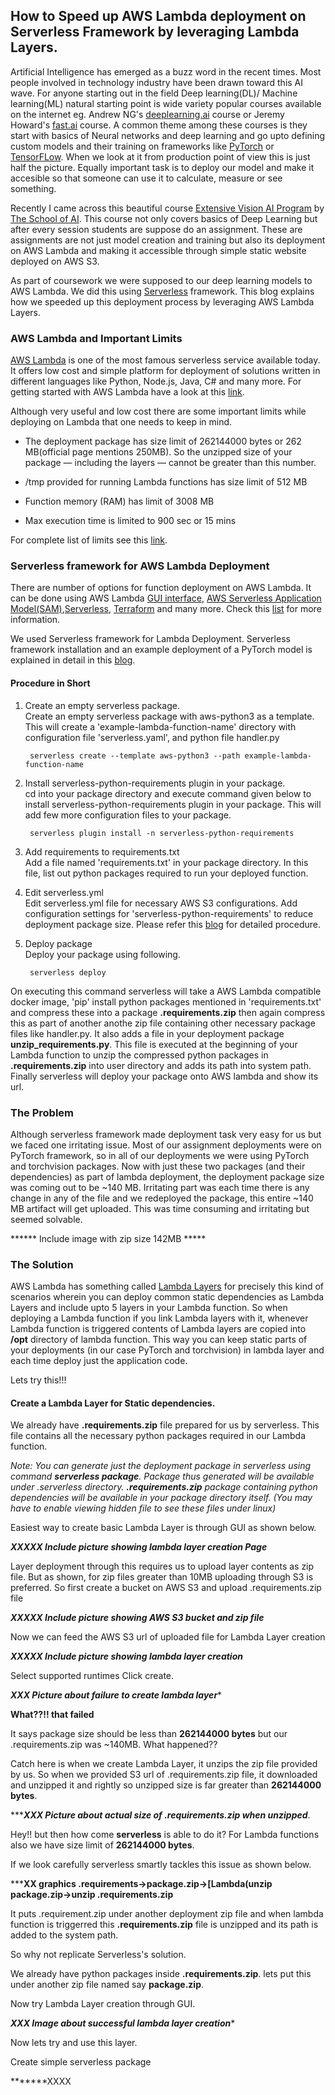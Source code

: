 ## How to Speed up AWS Lambda deployment on Serverless Framework by leveraging Lambda Layers.

Artificial Intelligence has emerged as a buzz word in the recent times. Most people involved in technology industry have been drawn toward this AI wave. For anyone starting out in the field Deep learning(DL)/ Machine learning(ML) natural starting point is wide variety popular courses available on the internet eg. Andrew NG's [deeplearning.ai](https://www.coursera.org/specializations/deep-learning) course or Jeremy Howard's [fast.ai](https://course.fast.ai) course. A common theme among these courses is they start with basics of Neural networks and deep learning and go upto defining custom models and their training on frameworks like [PyTorch]() or [TensorFLow](). When we look at it from production point of view this is just half the picture. Equally important task is to deploy our model and make it accesible so that someone can use it to calculate, measure or see something. 

Recently I came across this beautiful course [Extensive Vision AI Program](https://theschoolof.ai/#programs) by [The School of AI](https://theschoolof.ai/). This course not only covers basics of Deep Learning but after every session students are suppose do an assignment. These are assignments are not just model creation and training but also its deployment on AWS Lambda and making it accessible through simple static website deployed on AWS S3. 

As part of coursework we were supposed to our deep learning models to AWS Lambda. We did this using [Serverless](https://www.serverless.com/) framework. This blog explains how we speeded up this deployment process by leveraging AWS Lambda Layers. 

### AWS Lambda and Important Limits

[AWS Lambda](https://aws.amazon.com/lambda/) is one of the most famous serverless service available today. It offers low cost and simple platform for deployment of solutions written in different languages like Python, Node.js, Java, C# and many more. For getting started with AWS Lambda have a look at this [link](https://docs.aws.amazon.com/lambda/latest/dg/getting-started.html).

Although very useful and low cost there are some important limits while deploying on Lambda that one needs to keep in mind.

- The deployment package has size limit of 262144000 bytes or 262 MB(official page mentions 250MB). So the unzipped size of your package — including the layers — cannot be greater than this number.

- /tmp provided for running Lambda functions has size limit of 512 MB

- Function memory (RAM) has limit of 3008 MB

- Max execution time is limited to 900 sec or 15 mins

For complete list of limits see this [link](https://docs.aws.amazon.com/lambda/latest/dg/gettingstarted-limits.html). 

### Serverless framework for AWS Lambda Deployment  

There are number of options for function deployment on AWS Lambda. It can be done using AWS Lambda [GUI interface](https://docs.aws.amazon.com/lambda/latest/dg/getting-started.html), [AWS Serverless Application Model(SAM)](https://lumigo.io/aws-serverless-ecosystem/aws-serverless-application-model/),[Serverless](https://www.serverless.com/), [Terraform](https://lumigo.io/aws-lambda-deployment/aws-lambda-terraform/) and many more. Check this [list](https://lumigo.io/aws-lambda-deployment/) for more information.

We used Serverless framework for Lambda Deployment. Serverless framework installation and an example deployment of a PyTorch model is explained in detail in this [blog](https://towardsdatascience.com/scaling-machine-learning-from-zero-to-hero-d63796442526).

#### Procedure in Short

1. Create an empty serverless package.  
Create an empty serverless package with aws-python3 as a template. This will create a 'example-lambda-function-name' directory with configuration file 'serverless.yaml', and python file handler.py


        serverless create --template aws-python3 --path example-lambda-function-name
        
2. Install serverless-python-requirements plugin in your package.  
cd into your package directory and execute command given below to install serverless-python-requirements plugin in your package. This will add few more configuration files to your package.

        serverless plugin install -n serverless-python-requirements

3. Add requirements to requirements.txt  
Add a file named 'requirements.txt' in your package directory. In this file, list out python packages required to run your deployed function.

4. Edit serverless.yml  
Edit serverless.yml file for necessary AWS S3 configurations. Add configuration settings for 'serverless-python-requirements' to reduce deployment package size. Please refer this [blog](https://towardsdatascience.com/scaling-machine-learning-from-zero-to-hero-d63796442526) for detailed procedure.

5. Deploy package  
Deploy your package using following. 

        serverless deploy
      
On executing this command serverless will take a AWS Lambda compatible docker image, 'pip' install python packages mentioned in 'requirements.txt' and compress these into a package **.requirements.zip** then again compress this as part of another anothe zip file containing other necessary package files like handler.py. It also adds a file in your deployment package **unzip_requirements.py**. This file is executed at the beginning of your Lambda function to unzip the compressed python packages in **.requirements.zip** into user directory and adds its path into system path. Finally serverless will deploy your package onto AWS lambda and show its url. 

### The Problem

Although serverless framework made deployment task very easy for us but we faced one irritating issue.  Most of our assignment deployments were on PyTorch framework, so in all of our deployments we were using PyTorch and torchvision packages. Now with just these two packages (and their dependencies) as part of lambda deployment, the deployment package size was coming out to be ~140 MB. Irritating part was each time there is any change in any of the file and we redeployed the package, this entire ~140 MB artifact will get uploaded. This was time consuming and irritating but seemed solvable.

****** Include image with zip size 142MB *****

### The Solution
AWS Lambda has something called [Lambda Layers](https://docs.aws.amazon.com/lambda/latest/dg/configuration-layers.html) for precisely this kind of scenarios wherein you can deploy common static dependencies as Lambda Layers and include upto 5 layers in your Lambda function. So when deploying a Lambda function if you link Lambda layers with it, whenever Lambda function is triggered contents of Lambda layers are copied into **/opt** directory of lambda function. This way you can keep static parts of your deployments (in our case PyTorch and torchvision) in lambda layer and  each time deploy just the application code. 

Lets try this!!!

#### Create a Lambda Layer for Static dependencies.

We already have **.requirements.zip** file prepared for us by serverless. This file contains all the necessary python packages required in our Lambda function.

*Note: You can generate just the deployment package in serverless using command **serverless package**. Package thus generated will be available under .serverless directory. **.requirements.zip** package containing python dependencies will be available in your package directory itself. (You may have to enable viewing hidden file to see these files under linux)*

Easiest way to create basic Lambda Layer is through GUI as shown below.

*****XXXXX  Include picture showing lambda layer creation Page***** 

Layer deployment through this requires us to upload layer contents as zip file. But as shown, for zip files greater than 10MB uploading through S3 is preferred. So first create a bucket on AWS S3 and upload .requirements.zip file

*****XXXXX  Include picture showing AWS S3 bucket and zip file***** 

 Now we can feed the AWS S3 url of uploaded file for Lambda Layer creation
 
 *****XXXXX  Include picture showing lambda layer creation***** 
 
 Select supported runtimes
 Click create.
 
 *****XXX Picture about failure to create lambda layer******
 
 **What??!! that failed**  
 
 It says package size should be less than **262144000 bytes** but our .requirements.zip was ~140MB. What happened??
 
 Catch here is when we create Lambda Layer, it unzips the zip file provided by us. So when we provided S3 url of .requirements.zip file, it downloaded and unzipped it and rightly so unzipped size is far greater than **262144000 bytes**.
 
 
 ******XXX Picture about actual size of .requirements.zip when unzipped***.
 
 Hey!! but then how come **serverless** is able to do it? For Lambda functions also we have size limit of **262144000 bytes**. 
 
 
 If we look carefully serverless smartly tackles this issue as shown below.
 
 *****XX graphics .requirements->package.zip->[Lambda(unzip package.zip->unzip .requirements.zip**
 
 It puts .requirement.zip under another deployment zip file and when lambda function is triggerred this **.requirements.zip** file is unzipped and its path is added to the system path. 
 
 
 So why not replicate Serverless's solution. 
 
 We already have python packages inside **.requirements.zip**. lets put this under another zip file named say **package.zip**. 
 
 Now try Lambda Layer creation through GUI.
 
 *******XXX Image about successful lambda layer creation********
 
 Now lets try and use this layer. 
 
 Create simple serverless package
 
 *******XXXX
 








